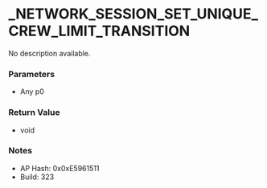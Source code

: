 # _NETWORK_SESSION_SET_UNIQUE_CREW_LIMIT_TRANSITION

No description available.

### Parameters
* Any p0

### Return Value
* void

### Notes
* AP Hash: 0x0xE5961511
* Build: 323

